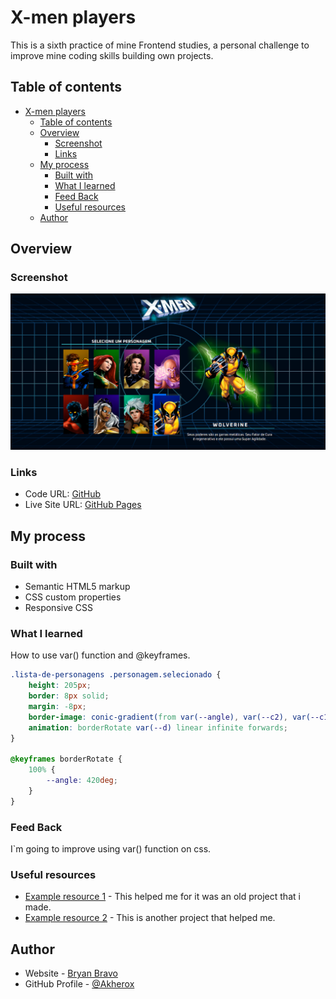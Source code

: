 # X-men players

This is a sixth practice of mine Frontend studies, a personal challenge to improve mine coding skills building own projects. 

## Table of contents

- [X-men players](#x-men-players)
  - [Table of contents](#table-of-contents)
  - [Overview](#overview)
    - [Screenshot](#screenshot)
    - [Links](#links)
  - [My process](#my-process)
    - [Built with](#built-with)
    - [What I learned](#what-i-learned)
    - [Feed Back](#feed-back)
    - [Useful resources](#useful-resources)
  - [Author](#author)

## Overview

### Screenshot

![](/src/assets/screenshot.png)

### Links

- Code URL: [GitHub](https://github.com/Akherox/x-men-players)
- Live Site URL: [GitHub Pages](https://akherox.github.io/x-men-players/)

## My process

### Built with

- Semantic HTML5 markup
- CSS custom properties
- Responsive CSS

### What I learned

How to use var() function and @keyframes.

```css
.lista-de-personagens .personagem.selecionado {
    height: 205px;
    border: 8px solid;
    margin: -8px;
	border-image: conic-gradient(from var(--angle), var(--c2), var(--c1) 0.1turn, var(--c1) 0.51turn, var(--c2) 0.51turn) 1;
	animation: borderRotate var(--d) linear infinite forwards;
}

@keyframes borderRotate {
	100% {
		--angle: 420deg;
	}
}
```

### Feed Back

I`m going to improve using var() function on css.

### Useful resources

- [Example resource 1](https://github.com/Akherox/marvel-pvp) - This helped me for it was an old project that i made.
- [Example resource 2](https://github.com/Akherox/tiny-portfolio) - This is another project that helped me.

## Author

- Website - [Bryan Bravo](https://www.linkedin.com/in/alex-bravo-008-mk)
- GitHub Profile - [@Akherox](https://github.com/Akherox)
